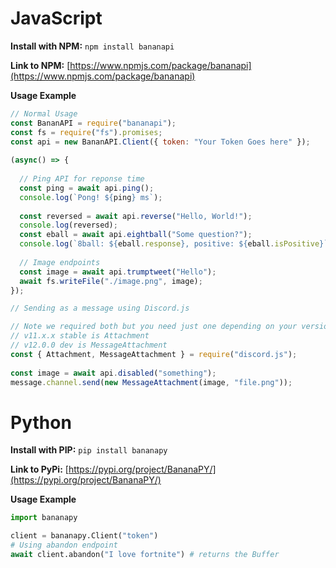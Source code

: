 # JavaScript

**Install with NPM:**
`npm install bananapi`

**Link to NPM:**
[https://www.npmjs.com/package/bananapi](https://www.npmjs.com/package/bananapi)

__**Usage Example**__

```js
// Normal Usage
const BananAPI = require("bananapi");
const fs = require("fs").promises;
const api = new BananAPI.Client({ token: "Your Token Goes here" });
 
(async() => {
 
  // Ping API for reponse time
  const ping = await api.ping();
  console.log(`Pong! ${ping} ms`);
 
  const reversed = await api.reverse("Hello, World!");
  console.log(reversed);
  const eball = await api.eightball("Some question?");
  console.log(`8ball: ${eball.response}, positive: ${eball.isPositive}`);
 
  // Image endpoints
  const image = await api.trumptweet("Hello");
  await fs.writeFile("./image.png", image);
});

// Sending as a message using Discord.js

// Note we required both but you need just one depending on your version
// v11.x.x stable is Attachment
// v12.0.0 dev is MessageAttachment
const { Attachment, MessageAttachment } = require("discord.js");
 
const image = await api.disabled("something");
message.channel.send(new MessageAttachment(image, "file.png"));
```

 # Python

**Install with PIP:**
`pip install bananapy`

**Link to PyPi:**
[https://pypi.org/project/BananaPY/](https://pypi.org/project/BananaPY/)

__**Usage Example**__

```py
import bananapy

client = bananapy.Client("token")
# Using abandon endpoint
await client.abandon("I love fortnite") # returns the Buffer
```
